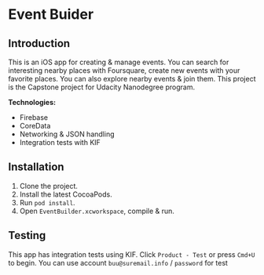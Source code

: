 # Event Buider
## Introduction

This is an iOS app for creating & manage events. You can search for interesting nearby places with Foursquare, create new events with your favorite places. You can also explore nearby events & join them. This project is the Capstone project for Udacity Nanodegree program.

**Technologies:**

- Firebase
- CoreData
- Networking & JSON handling
- Integration tests with KIF

## Installation

1. Clone the project.
2. Install the latest CocoaPods.
3. Run `pod install`.
4. Open `EventBuilder.xcworkspace`, compile & run.

## Testing

This app has integration tests using KIF. Click `Product - Test` or press `Cmd+U` to begin.
You can use account `buu@suremail.info` / `password` for test
